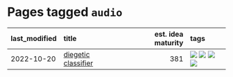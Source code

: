 # Pages tagged `audio`

|last_modified|title|est. idea maturity|tags
|:---|:---|---:|:---|
|2022-10-20|[diegetic classifier](../diegetic-classifier.md)|381|[![](https://img.shields.io/badge/tag-audio-92ab1c)](../tags/audio.md) [![](https://img.shields.io/badge/tag-classification-12f6d5)](../tags/classification.md) [![](https://img.shields.io/badge/tag-experimental-eac1b9)](../tags/experimental.md) [![](https://img.shields.io/badge/tag-text_to_sound-48fb29)](../tags/text_to_sound.md)|